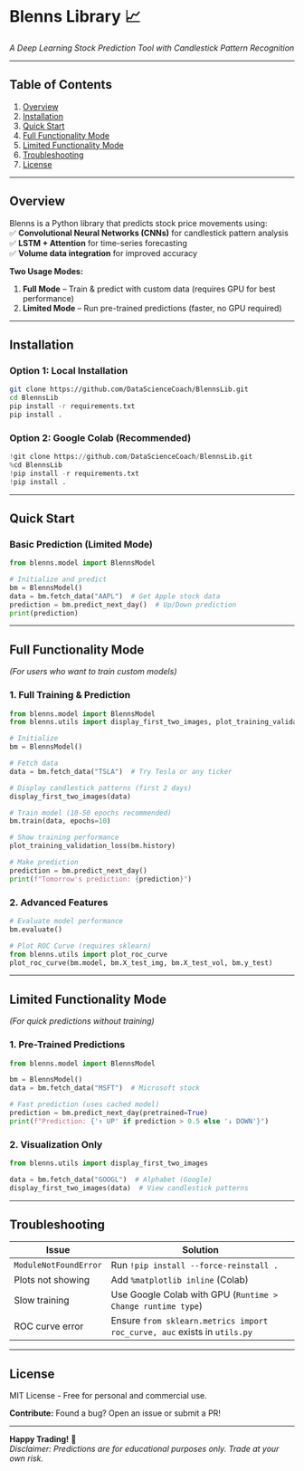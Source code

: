 # **Blenns Library** 📈  
*A Deep Learning Stock Prediction Tool with Candlestick Pattern Recognition*  

---

## **Table of Contents**  
1. [Overview](#overview)  
2. [Installation](#installation)  
3. [Quick Start](#quick-start)  
4. [Full Functionality Mode](#full-functionality-mode)  
5. [Limited Functionality Mode](#limited-functionality-mode)  
6. [Troubleshooting](#troubleshooting)  
7. [License](#license)  

---

## **Overview**  
Blenns is a Python library that predicts stock price movements using:  
✅ **Convolutional Neural Networks (CNNs)** for candlestick pattern analysis  
✅ **LSTM + Attention** for time-series forecasting  
✅ **Volume data integration** for improved accuracy  

**Two Usage Modes:**  
1. **Full Mode** – Train & predict with custom data (requires GPU for best performance)  
2. **Limited Mode** – Run pre-trained predictions (faster, no GPU required)  

---

## **Installation**  

### **Option 1: Local Installation**  
```bash
git clone https://github.com/DataScienceCoach/BlennsLib.git
cd BlennsLib
pip install -r requirements.txt
pip install .
```

### **Option 2: Google Colab (Recommended)**  
```python
!git clone https://github.com/DataScienceCoach/BlennsLib.git
%cd BlennsLib
!pip install -r requirements.txt
!pip install .
```

---

## **Quick Start**  

### **Basic Prediction (Limited Mode)**  
```python
from blenns.model import BlennsModel

# Initialize and predict
bm = BlennsModel()
data = bm.fetch_data("AAPL")  # Get Apple stock data
prediction = bm.predict_next_day()  # Up/Down prediction
print(prediction)
```

---

## **Full Functionality Mode**  
*(For users who want to train custom models)*  

### **1. Full Training & Prediction**  
```python
from blenns.model import BlennsModel
from blenns.utils import display_first_two_images, plot_training_validation_loss

# Initialize
bm = BlennsModel()

# Fetch data
data = bm.fetch_data("TSLA")  # Try Tesla or any ticker

# Display candlestick patterns (first 2 days)
display_first_two_images(data)  

# Train model (10-50 epochs recommended)
bm.train(data, epochs=10)  

# Show training performance
plot_training_validation_loss(bm.history)  

# Make prediction
prediction = bm.predict_next_day()  
print(f"Tomorrow's prediction: {prediction}")
```

### **2. Advanced Features**  
```python
# Evaluate model performance
bm.evaluate()  

# Plot ROC Curve (requires sklearn)
from blenns.utils import plot_roc_curve
plot_roc_curve(bm.model, bm.X_test_img, bm.X_test_vol, bm.y_test)
```

---

## **Limited Functionality Mode**  
*(For quick predictions without training)*  

### **1. Pre-Trained Predictions**  
```python
from blenns.model import BlennsModel

bm = BlennsModel()
data = bm.fetch_data("MSFT")  # Microsoft stock

# Fast prediction (uses cached model)
prediction = bm.predict_next_day(pretrained=True)  
print(f"Prediction: {'↑ UP' if prediction > 0.5 else '↓ DOWN'}")
```

### **2. Visualization Only**  
```python
from blenns.utils import display_first_two_images

data = bm.fetch_data("GOOGL")  # Alphabet (Google)
display_first_two_images(data)  # View candlestick patterns
```

---

## **Troubleshooting**  

| Issue | Solution |
|-------|----------|
| `ModuleNotFoundError` | Run `!pip install --force-reinstall .` |
| Plots not showing | Add `%matplotlib inline` (Colab) |
| Slow training | Use Google Colab with GPU (`Runtime > Change runtime type`) |
| ROC curve error | Ensure `from sklearn.metrics import roc_curve, auc` exists in `utils.py` |

---

## **License**  
MIT License - Free for personal and commercial use.  

**Contribute:** Found a bug? Open an issue or submit a PR!  

---
**Happy Trading!** 🚀  
*Disclaimer: Predictions are for educational purposes only. Trade at your own risk.*
